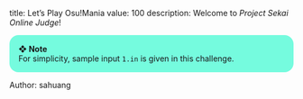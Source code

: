 title: Let’s Play Osu!Mania
value: 100
description: Welcome to *Project Sekai Online Judge*!

<div style="background:#75fbde;border-radius:1rem;padding:1rem"><b>❖ Note</b><br/>For simplicity, sample input <code>1.in</code> is given in this challenge.</div>

Author: sahuang